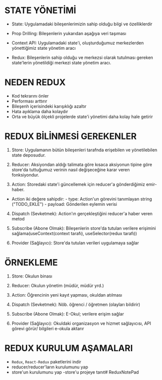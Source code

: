 # STATE YÖNETİMİ #

- State: Uygulamadaki bileşenlerimizin sahip olduğu bilgi ve özelliklerdir 

- Prop Drilling: Bileşenlerin yukarıdan aşağıya veri taşıması

- Context API: Uygulamadaki state'i, oluşturduğumuz merkezlerden yönettiğimiz state yönetim aracı

- Redux: Bileşenlerin sahip olduğu ve merkezsi olarak tutulması gereken state'lerin yönetildiği merkezi state yönetim aracı.

# NEDEN REDUX #

- Kod tekrarını önler
- Performası arttırır
- Bileşenh içerisindeki karışıklığı azaltır
- Hata ayıklama daha kolaydır
- Orta ve büyük ölçekli projelerde state'i yönetimi daha kolay hale getirir

# REDUX BİLİNMESİ GEREKENLER #

1) Store: Uygulamanın bütün bileşenleri tarafnda 
erişebilen ve yönetilebilen state deposudur.

2) Reducer: Aksiyondan aldığı talimata göre kısaca aksiyonun tipine göre store'da tuttuğumuz verinin nasıl değişeceğine karar veren fonksiyondur.

3) Action: Storedaki state'i güncellemek için reducer'a gönderdiğimiz emir-haber.
- Action iki değere sahipdir:
           - type: Action'un görevini tanımlayan string ("TODO_EKLE")
           - payload: Gönderilen eylemin verisi

4) Dispatch (Sevketmek): Action'ın gerçekleştiğini reducer'a haber veren metod

5) Subscribe (Abone Olmak): Bileşenlerin store'da tutulan verilere erişimini sağlama(useContext(context tarafı), useSelector(redux tarafı))

6) Provider (Sağlayıcı): Store'da tutulan verileri uygulamaya sağlar

# ÖRNEKLEME #

1) Store: Okulun binası

2) Reducer: Okulun yönetim  (müdür, müdür yrd.)

3) Action: Öğrencinin yeni kayıt yapması, okuldan atılması

4) Dispatch (Sevketmek): Nöb. öğrenci / öğretmen (olayları bildirir)

5) Subscribe (Abone Olmak): E-Okul; verilere erişim sağlar

6) Provider (Sağlayıcı): Okuldaki organizasyon ve hizmet sağlayıcısı, API görevi görür/ bilgileri e-okula aktarır

# REDUX KURULUM AŞAMALARI #

- `Redux`, `React-Redux` paketlerini indir
- reducer/reducer'ların kurulumunu yap
- store'un kurulumunu yap
-store'u projeye tanıt# ReduxNotePad

